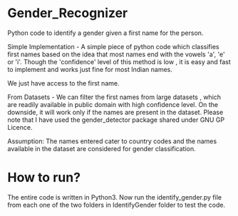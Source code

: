 # Gender_Recognizer
Python code to identify a gender given a first name for the person.

Simple Implementation -  A simple piece of python code which classifies first names based on the idea that most names end with the vowels 'a', 'e' or 'i'. Though the 'confidence' level of this method is low , it is easy and fast to implement and works just fine for most Indian names.

We just have access to the first name. 


From Datasets - We can filter the first names from large datasets , which are readily available in public domain with high confidence level. On the downside, it will work only if the names are present in the dataset. Please note that I have used the gender_detector package shared under GNU GP Licence.

Assumption: The names entered cater to country codes and the names available in the dataset are considered for gender classification.

# How to run?

The entire code is written in Python3. Now run the identify_gender.py file from each one of the two folders in IdentifyGender folder to test the code.


